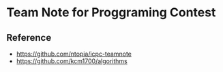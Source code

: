 # Team Note for Proggraming Contest

## Reference
* https://github.com/ntopia/icpc-teamnote
* https://github.com/kcm1700/algorithms

